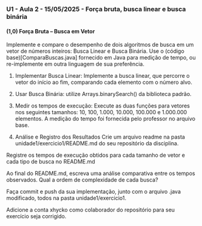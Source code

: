 ### U1 - Aula 2 - 15/05/2025 - Força bruta, busca linear e busca binária

#### (1,0) Força Bruta – Busca em Vetor
Implemente e compare o desempenho de dois algoritmos de busca em um vetor de números inteiros: Busca Linear e Busca Binária. Use o (código base)[ComparaBuscas.java] fornecido em Java para medição de tempo, ou re-implemente em outra linguagem de sua preferência.

1. Implementar Busca Linear: Implemente a busca linear, que percorre o vetor do início ao fim, comparando cada elemento com o número alvo.
2. Usar Busca Binária: utilize Arrays.binarySearch() da biblioteca padrão.
3. Medir os tempos de execução: Execute as duas funções para vetores nos seguintes tamanhos: 10, 100, 1.000, 10.000, 100.000 e 1.000.000 elementos. A medição do tempo foi fornecida pelo professor no arquivo base.

4. Análise e Registro dos Resultados
Crie um arquivo readme na pasta unidade1/exercicio1/README.md do seu repositório da disciplina.

Registre os tempos de execução obtidos para cada tamanho de vetor e cada tipo de busca no README.md

Ao final do README.md, escreva uma análise comparativa entre os tempos observados. Qual a ordem de complexidade de cada busca?

Faça commit e push da sua implementação, junto com o arquivo .java modificado, todos na pasta unidade1/exercicio1.

Adicione a conta xhycko como colaborador do repositório para seu exercício seja corrigido.

